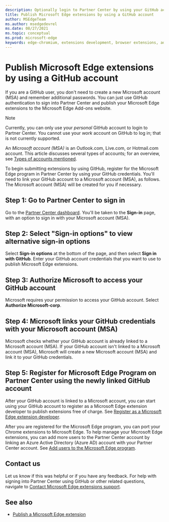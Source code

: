 ```yaml
---
description: Optionally login to Partner Center by using your GitHub account credentials.
title: Publish Microsoft Edge extensions by using a GitHub account
author: MSEdgeTeam
ms.author: msedgedevrel
ms.date: 08/27/2021
ms.topic: conceptual
ms.prod: microsoft-edge
keywords: edge-chromium, extensions development, browser extensions, add-ons, partner center, developer
---
```

# Publish Microsoft Edge extensions by using a GitHub account

If you are a GitHub user, you don't need to create a new Microsoft account (MSA) and remember additional passwords.  You can just use GitHub authentication to sign into Partner Center and publish your Microsoft Edge extensions to the Microsoft Edge Add-ons website.

> [!NOTE]
> Currently, you can only use your _personal_ GitHub account to login to Partner Center.  You cannot use your _work_ account on GitHub to log in; that is not currently supported.

An _Microsoft account (MSA)_ is an Outlook.com, Live.com, or Hotmail.com account.  This article discusses several types of accounts; for an overview, see [Types of accounts mentioned](create-dev-account.md#types-of-accounts-mentioned).

To begin submitting extensions by using GitHub, register for the Microsoft Edge program in Partner Center by using your GitHub credentials.  You'll need to link your GitHub account to a Microsoft account (MSA), as follows.  The Microsoft account (MSA) will be created for you if necessary.


<!-- ====================================================================== -->
## Step 1: Go to Partner Center to sign in

Go to the [Partner Center dashboard](https://partner.microsoft.com/dashboard/microsoftedge/overview).  You'll be taken to the **Sign-in** page, with an option to sign in with your Microsoft account (MSA).


<!-- ====================================================================== -->
## Step 2: Select "Sign-in options" to view alternative sign-in options

Select **Sign-in options** at the bottom of the page, and then select **Sign in with GitHub**.  Enter your GitHub account credentials that you want to use to publish Microsoft Edge extensions.


<!-- ====================================================================== -->
## Step 3: Authorize Microsoft to access your GitHub account

Microsoft requires your permission to access your GitHub account.  Select **Authorize Microsoft-corp**.


<!-- ====================================================================== -->
## Step 4: Microsoft links your GitHub credentials with your Microsoft account (MSA)

Microsoft checks whether your GitHub account is already linked to a Microsoft account (MSA).  If your GitHub account isn't linked to a Microsoft account (MSA), Microsoft will create a new Microsoft account (MSA) and link it to your GitHub credentials.


<!-- ====================================================================== -->
## Step 5: Register for Microsoft Edge Program on Partner Center using the newly linked GitHub account

After your GitHub account is linked to a Microsoft account, you can start using your GitHub account to register as a Microsoft Edge extension developer to publish extensions free of charge.  See [Register as a Microsoft Edge extension developer](create-dev-account.md).

After you are registered for the Microsoft Edge program, you can port your Chrome extensions to Microsoft Edge.  To help manage your Microsoft Edge extensions, you can add more users to the Partner Center account by linking an Azure Active Directory (Azure AD) account with your Partner Center account.  See [Add users to the Microsoft Edge program](aad-account.md).


<!-- ====================================================================== -->
## Contact us

Let us know if this was helpful or if you have any feedback.  For help with signing into Partner Center using GitHub or other related questions, navigate to [Contact Microsoft Edge extensions support](contact-extensions-team.md).


<!-- ====================================================================== -->
## See also

*  [Publish a Microsoft Edge extension](publish-extension.md)
